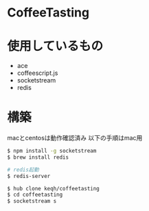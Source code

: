 # CoffeeTasting


# 使用しているもの

- ace
- coffeescript.js
- socketstream
- redis

# 構築

macとcentosは動作確認済み
以下の手順はmac用

```sh
$ npm install -g socketstream
$ brew install redis

# redis起動
$ redis-server

$ hub clone keqh/coffeetasting
$ cd coffeetasting
$ socketstream s
```

